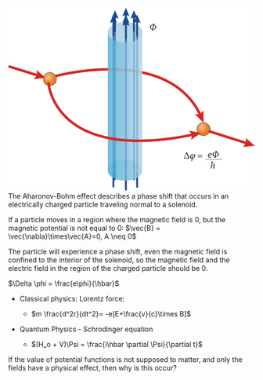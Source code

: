![ab](ab.png)
The Aharonov-Bohm effect describes a phase shift that occurs in an electrically charged particle traveling normal to a solenoid. 

If a particle moves in a region where the magnetic field is 0, but the magnetic potential is not equal to 0:
$\vec{B} = \vec{\nabla}\times\vec{A}=0, A \neq 0$

The particle will experience a phase shift, even the magnetic field is confined to the interior of the solenoid, so the magnetic field and the electric field in the region of the charged particle should be 0. 

$\Delta \phi = \frac{e\phi}{\hbar}$
- Classical physics: Lorentz force:
	- $m \frac{d^2r}{dt^2}= -e[E+\frac{v}{c}\times B]$

- Quantum Physics - Schrodinger equation
	- $(H_o + V)\Psi = \frac{i\hbar \partial \Psi}{\partial t}$

If the value of potential functions is not supposed to matter, and only the fields have a physical effect, then why is this occur?  